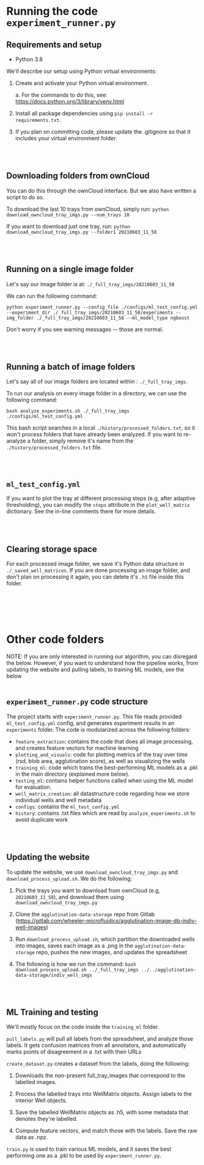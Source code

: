 # Running the code `experiment_runner.py`

## Requirements and setup

- Python 3.8

We'll describe our setup using Python virtual environments:

1. Create and activate your Python virtual environment.

      a. For the commands to do this, see: https://docs.python.org/3/library/venv.html

2. Install all package dependencies using `pip install -r requirements.txt`.

3. If you plan on committing code, please update the .gitignore so that it includes your virtual environment folder.

<br/>
<br/>

## Downloading folders from ownCloud

You can do this through the ownCloud interface. But we also have written a script to do so.

To download the last 10 trays from ownCloud, simply run:
`python download_owncloud_tray_imgs.py --num_trays 10`

If you want to download just one tray, run:
`python download_owncloud_tray_imgs.py --folder1 20210603_11_58`

<br/>
<br/>

## Running on a single image folder

Let's say our image folder is at: `./_full_tray_imgs/20210603_11_58`

We can run the following command:

`python experiment_runner.py --config_file ./configs/ml_test_config.yml --experiment_dir ./_full_tray_imgs/20210603_11_58/experiments --img_folder ./_full_tray_imgs/20210603_11_58 --ml_model_type ngboost`

Don't worry if you see warning messages -- those are normal.

<br/>
<br/>

## Running a batch of image folders

Let's say all of our image folders are located within : `./_full_tray_imgs`.

To run our analysis on every image folder in a directory, we can use the following command:

`bash analyze_experiments.sh ./_full_tray_imgs ./configs/ml_test_config.yml`

This bash script searches in a local `./history/processed_folders.txt`, so it won't process folders that have already been analyzed. If you want to re-analyze a folder, simply remove it's name from the `./history/processed_folders.txt` file.

<br/>
<br/>


## `ml_test_config.yml`

If you want to plot the tray at different processing steps (e.g, after adaptive thresholding), you can modify the `steps` attribute in the `plot_well_matrix` dictionary. See the in-line comments there for more details.

<br/>
<br/>



## Clearing storage space

For each processed image folder, we save it's Python data structure in `./_saved_well_matrices`. If you are done processing an image folder, and don't plan on processing it again, you can delete it's `.h5` file inside this folder.


<br/>
<br/>
<br/>
<br/>

# Other code folders

NOTE: If you are only interested in running our algorithm, you can disregard the below. However, if you want to understand how the pipeline works, from updating the website and pulling labels, to training ML models, see the below
<br/>
<br/>
## `experiment_runner.py` code structure
The project starts with `experiment_runner.py`. This file reads provided `ml_test_config.yml` config, and generates experiment results in an `experiments` folder. The code is modularized across the following folders:

- `feature_extraction`: contains the code that does all image processing, and creates feature vectors for machine learning
- `plotting_and_visuals`: code for plotting metrics of the tray over time (rsd, blob area, agglutination score), as well as visualizing the wells
- `training_ml`: code which trains the best-performing ML models as a .pkl in the main directory (explained more below). 
- `testing_ml`: contains helper functions called when using the ML model for evaluation. 
- `well_matrix_creation`: all datastructure code regarding how we store individual wells and well metadata
- `configs`: contains the `ml_test_config.yml`
- `history`: contains .txt files which are read by `analyze_experiments.sh` to avoid duplicate work

<br/>
<br/>

## Updating the website

To update the website, we use `download_owncloud_tray_imgs.py` and `download_process_upload.sh`. We do the following:

1. Pick the trays you want to download from ownCloud (e.g, `20210603_11_58`), and download them using `download_owncloud_tray_imgs.py`

2. Clone the `agglutination-data-storage` repo from Gitlab (https://gitlab.com/wheeler-microfluidics/agglutination-image-db-indiv-well-images)

2. Run `download_process_upload.sh`, which partition the downloaded wells into images, saves each image as a .png in the `agglutination-data-storage` repo, pushes the new images, and updates the spreadsheet

<!-- NOTE: For now, we have a seperate repo to store the images.
        This is the only step that changes to have a perfectly replicable system.
        If I can get ownCloud to work fast, then this step effectively changes to:
        "upload local indiv_well_imgs folder to ownCloud, get URLs, update spreadsheet".

        Since it's just me for now, I can use gitlab. But when I do the handoff, I'll switch to ownCloud
        & make it fast.

        Although, if no labelling needs to be done, then this block of steps can be entirely ignored.
-->

4. The following is how we run the command: `bash download_process_upload.sh ../_full_tray_imgs ../../agglutination-data-storage/indiv_well_imgs`

<br/>
<br/>

## ML Training and testing

We'll mostly focus on the code inside the `training_ml` folder. 

`pull_labels.py` will pull all labels from the spreadsheet, and analyze those labels. It gets confusion matrices from all annotators, and automatically marks points of disagreement in a .txt with their URLs

`create_dataset.py` creates a dataset from the labels, doing the following:

1. Downloads the non-present full_tray_images that correspond to the labelled images.

2. Process the labelled trays into WellMatrix objects. Assign labels to the interior Well objects.

3. Save the labelled WellMatrix objects as .h5, with some metadata that denotes they're labelled.

4. Compute feature vectors, and match those with the labels. Save the raw data as .npz.

`train.py` is used to train various ML models, and it saves the best performing one as a .pkl to be used by `experiment_runner.py`.

<br/>
<br/>
